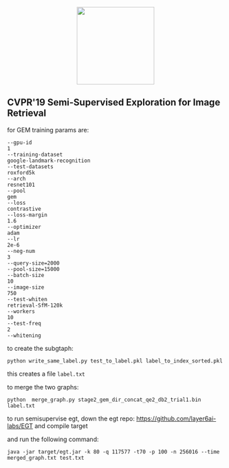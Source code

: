 <p align="center">
<a href="https://layer6.ai/"><img src="https://github.com/layer6ai-labs/DropoutNet/blob/master/logs/logobox.jpg" width="180"></a>
</p>

## CVPR'19 Semi-Supervised Exploration for Image Retrieval
for GEM training params are:
``` '/media/himanshu/himanshu-dsk2/jeremy/copied_code/cnnimageretrieval-pytorch/export'
--gpu-id
1
--training-dataset
google-landmark-recognition
--test-datasets
roxford5k
--arch
resnet101
--pool
gem
--loss
contrastive
--loss-margin
1.6
--optimizer
adam
--lr
2e-6
--neg-num
3
--query-size=2000
--pool-size=15000
--batch-size
10
--image-size
750
--test-whiten
retrieval-SfM-120k
--workers
10
--test-freq
2
--whitening
```

to create the subgtaph:

    python write_same_label.py test_to_label.pkl label_to_index_sorted.pkl

this creates a file `label.txt`

to merge the two graphs:

    python  merge_graph.py stage2_gem_dir_concat_qe2_db2_trial1.bin label.txt


to run semisupervise egt, down the egt repo: https://github.com/layer6ai-labs/EGT and compile target


and run the following command:

    java -jar target/egt.jar -k 80 -q 117577 -t70 -p 100 -n 256016 --time merged_graph.txt test.txt
